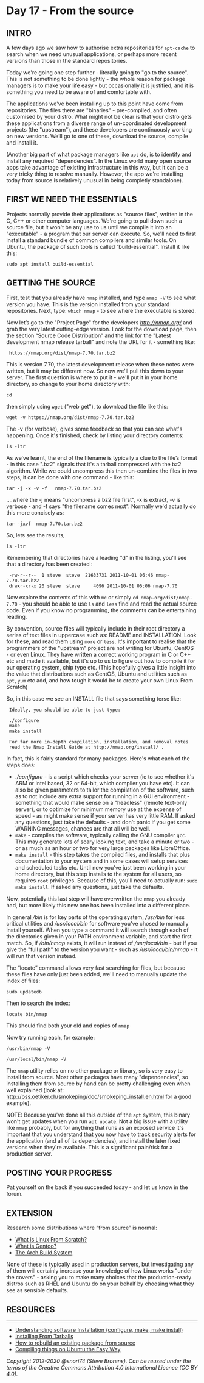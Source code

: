 # Day 17 - From the source

## INTRO
A few days ago we saw how to authorise extra repositories for `apt-cache` to search when we need unusual applications, or perhaps more recent versions than those in the standard repositories.

Today we're going one step further - literally going to "go to the source". This is not something to be done lightly - the whole reason for package managers is to make your life easy - but occasionally it is justified, and it is something you need to be aware of and comfortable with.

The applications we've been installing up to this point have come from repositories. The files there are "binaries" - pre-compiled, and often customised by your distro. What might not be clear is that your distro gets these applications from a diverse range of un-coordinated development projects  (the "upstream"), and these developers are continuously working on new versions. We’ll go to one of these, download the source, compile and install it.

(Another big part of what package managers like `apt` do, is to identify and install any required "dependencies". In the Linux world many open source apps take advantage of existing infrastructure in this way, but it can be a very tricky thing to resolve manually. However, the app we're installing today from source is relatively unusual in being completly standalone).   

## FIRST WE NEED THE ESSENTIALS
Projects normally provide their applications as "source files", written in the C, C++ or other computer languages. We're going to pull down such a source file, but it won't be any use to us until we compile it into an "executable" - a program that our server can execute. So, we'll need to first install a standard bundle of common compilers and similar tools. On Ubuntu, the package of such tools is called “build-essential". Install it like this:

`sudo apt install build-essential`

## GETTING THE SOURCE
First, test that you already have `nmap` installed, and type `nmap -V`  to see what version you have. This is the version installed from your standard repositories. Next, type: `which nmap` - to see where the executable is stored.

Now let’s go to the "Project Page" for the developers  _http://nmap.org/_ and grab the very latest cutting-edge version. Look for the download page, then the section “Source Code Distribution” and the link for the "Latest development nmap release tarball" and note the URL for it - something like:

     https://nmap.org/dist/nmap-7.70.tar.bz2
 
This is version 7.70, the latest development release when these notes were written, but it may be different now. So now we'll pull this down to your server. The first question is where to put it - we'll put it in your home directory, so change to your home directory with:

`cd`

then simply using `wget` ("web get"), to download the file like this:

`wget -v https://nmap.org/dist/nmap-7.70.tar.bz2`

The -v (for verbose), gives some feedback so that you can see what's happening. Once it's finished, check by listing your directory contents:

`ls -ltr`

As we’ve learnt, the end of the filename is typically a clue to the file’s format - in this case  ".bz2" signals that it's a tarball compressed with the bz2 algorithm. While we could uncompress this then un-combine the files in two steps, it can be done with one command - like this:

`tar -j -x -v -f   nmap-7.70.tar.bz2`

....where the -j means "uncompress a bz2 file first", -x is extract, -v is verbose - and -f says "the filename comes next". Normally we'd actually do this more concisely as:

`tar -jxvf  nmap-7.70.tar.bz2`

So, lets see the results,

`ls -ltr`

Remembering that directories have a leading "d" in the listing, you'll see that a directory has been created :

     -rw-r--r--  1 steve  steve  21633731 2011-10-01 06:46 nmap-7.70.tar.bz2
     drwxr-xr-x 20 steve  steve  	4096 2011-10-01 06:06 nmap-7.70

Now explore the contents of this with `mc` or simply `cd nmap.org/dist/nmap-7.70` - you should be able to use `ls` and `less` find and read the actual source code. Even if you know no programming, the comments can be entertaining reading.

By convention, source files will typically include in their root directory a series of text files in uppercase such as: README and INSTALLATION. Look for these, and read them using `more` or `less`. It's important to realise that the programmers of the "upstream" project are not writing for Ubuntu, CentOS  - or even Linux. They have written a correct working program in C or C++ etc and made it available, but it's up to us to figure out how to compile it for our operating system, chip type etc. (This hopefully gives a little insight into the value that distributions such as CentOS, Ubuntu and utilities such as `apt`, `yum` etc add, and how tough it would be to create your own Linux From Scratch)

So, in this case we see an INSTALL file that says something terse like:

     Ideally, you should be able to just type:

     ./configure
     make
     make install

     For far more in-depth compilation, installation, and removal notes
     read the Nmap Install Guide at http://nmap.org/install/ .

In fact, this is fairly standard for many packages. Here's what each of the steps does:

* _./configure_  - is a script which checks your server (ie to see whether it's ARM or Intel based, 32 or 64-bit, which compiler you have etc). It can also be given parameters to tailor the compilation of the software, such as to not include any extra support for running in a GUI environment - something that would make sense on a "headless" (remote text-only server), or to optimize for minimum memory use at the expense of speed - as might make sense if your server has very little RAM. If asked any questions, just take the defaults - and don't panic if you get some WARNING messages, chances are that all will be well.
* `make`  - compiles the software, typically calling the GNU compiler `gcc`. This may generate lots of scary looking text, and take a minute or two - or as much as an hour or two for very large packages like LibreOffice.
* `make install` - this step takes the compiled files, and installs that plus documentation to your system and in some cases will setup services and scheduled tasks etc. Until now you've just been working in your home directory, but this step installs to the system for all users, so requires `root` privileges. Because of this, you'll need to actually run: `sudo make install`. If asked any questions, just take the defaults.

Now, potentially this last step will have overwritten the `nmap` you already had, but more likely this new one has been installed into a different place.

In general  _/bin_ is for key parts of the operating system,  _/usr/bin_ for less critical utilities and _/usr/local/bin_ for software you've chosed to manually install yourself. When you type a command it will search through each of the directories given in your PATH environment variable, and start the first match. So, if _/bin/nmap_ exists, it will run instead of _/usr/local/bin_ - but if you give the "full path" to the version you want - such as _/usr/local/bin/nmap_ - it will run that version instead.

The “locate” command allows very fast searching for files, but because these files have only just been added, we'll need to manually update the index of files:

`sudo updatedb` 

Then to search the index:

`locate bin/nmap`

This should find both your old and copies of `nmap`

Now try running each, for example:

`/usr/bin/nmap -V`

`/usr/local/bin/nmap -V`

The `nmap` utility relies on no other package or library, so is very easy to install from source. Most other packages have many "dependencies", so installing them from source by hand can be pretty challenging even when well explained (look at: http://oss.oetiker.ch/smokeping/doc/smokeping_install.en.html for a good example).

NOTE: Because you've done all this outside of the `apt` system, this binary won't get updates when you run `apt update`. Not a big issue with a utility like `nmap` probably, but for anything that runs as an exposed service it's important that you understand that you now have to track security alerts for the application (and all of its dependencies), and install the later fixed versions when they're available. This is a significant pain/risk for a production server.

## POSTING YOUR PROGRESS

Pat yourself on the back if you succeeded today - and let us know in the forum. 

## EXTENSION
Research some distributions where “from source” is normal:

* [What is Linux From Scratch?](http://www.linuxfromscratch.org/lfs/)
* [What is Gentoo?](http://www.gentoo.org/main/en/about.xml)
* [The Arch Build System](https://wiki.archlinux.org/index.php/Arch_Build_System)

None of these is typically used in production servers, but investigating any of them will certainly increase your knowledge of how Linux works "under the covers" - asking you to make many choices that the production-ready distros such as RHEL and Ubuntu do on your behalf by choosing what they see as sensible defaults.

## RESOURCES
------------------------------------------------------------
* [Understanding software Installation (configure, make, make install)](https://www.codecoffee.com/software-installation-configure-make-install/)
* [Installing From Tarballs](http://linux.byexamples.com/archives/156/installing-from-tarballs/)
* [How to rebuild an existing package from source](http://raphaelhertzog.com/2010/12/15/howto-to-rebuild-debian-packages/)
* [Compiling things on Ubuntu the Easy Way](https://help.ubuntu.com/community/CompilingEasyHowTo)

*Copyright 2012-2020 @snori74 (Steve Brorens). Can be reused under the terms of the Creative Commons Attribution 4.0 International Licence (CC BY 4.0).*
